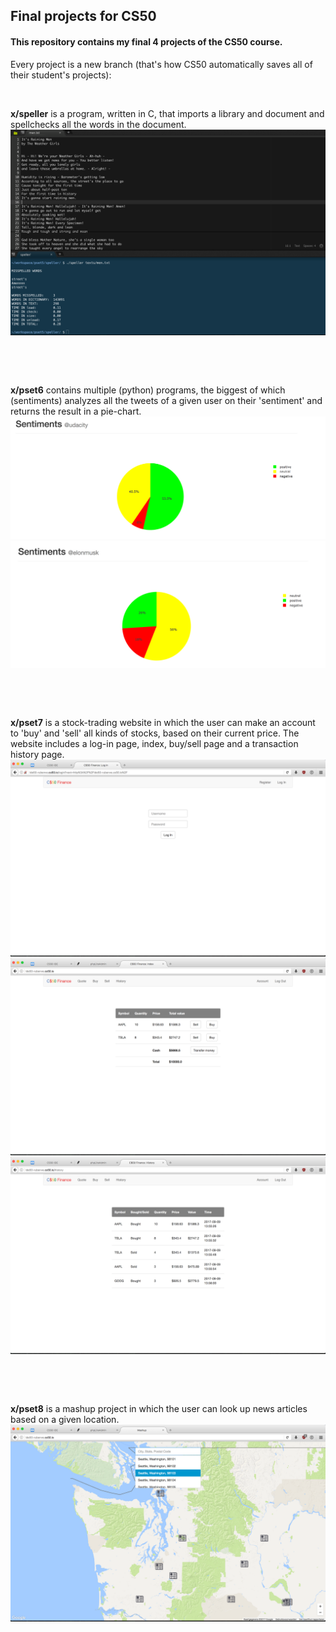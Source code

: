 <h2>Final projects for CS50</h2>


<h4>This repository contains my final 4 projects of the CS50 course.</h4>

Every project is a new branch (that's how CS50 automatically saves all of their student's projects):

&nbsp;

<strong>x/speller</strong> is a program, written in C, that imports a library and document and spellchecks all the words in the document.
<img src="./img1.png"/>

&nbsp;

&nbsp;

<strong>x/pset6</strong> contains multiple (python) programs, the biggest of which (sentiments) analyzes all the tweets of a given user on their 'sentiment' and returns the result in a pie-chart.
<img src="./img2.png"/>
<img src="./img3.png"/>

&nbsp;

&nbsp;

<strong>x/pset7</strong> is a stock-trading website in which the user can make an account to 'buy' and 'sell' all kinds of stocks, based on their current price. The website includes a log-in page, index, buy/sell page and a transaction history page.
<img src="./img4.png"/>
<img src="./img5.png"/>
<img src="./img6.png"/>

&nbsp;

&nbsp;

<strong>x/pset8</strong> is a mashup project in which the user can look up news articles based on a given location.
<img src="./img7.png"/>
